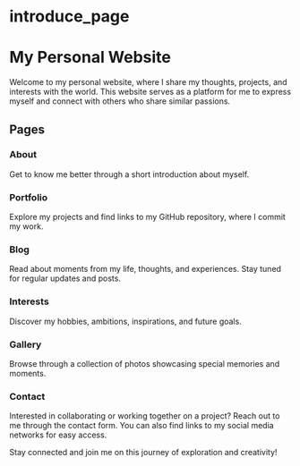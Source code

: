 # introduce_page
# My Personal Website

Welcome to my personal website, where I share my thoughts, projects, and interests with the world. This website serves as a platform for me to express myself and connect with others who share similar passions.

## Pages

### About
Get to know me better through a short introduction about myself.

### Portfolio
Explore my projects and find links to my GitHub repository, where I commit my work.

### Blog
Read about moments from my life, thoughts, and experiences. Stay tuned for regular updates and posts.

### Interests
Discover my hobbies, ambitions, inspirations, and future goals.

### Gallery
Browse through a collection of photos showcasing special memories and moments.

### Contact
Interested in collaborating or working together on a project? Reach out to me through the contact form. You can also find links to my social media networks for easy access.

Stay connected and join me on this journey of exploration and creativity!
